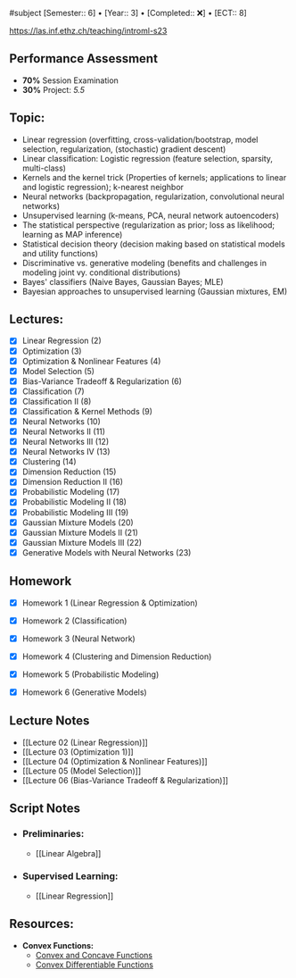 #subject 
[Semester:: 6]   •   [Year:: 3]   •   [Completed:: ❌]  •   [ECT:: 8]

https://las.inf.ethz.ch/teaching/introml-s23
## Performance Assessment
- **70%** Session Examination
- **30%** Project: *5.5*
## Topic:
- Linear regression (overfitting, cross-validation/bootstrap, model selection, regularization, (stochastic) gradient descent)
- Linear classification: Logistic regression (feature selection, sparsity, multi-class)
- Kernels and the kernel trick (Properties of kernels; applications to linear and logistic regression); k-nearest neighbor
- Neural networks (backpropagation, regularization, convolutional neural networks)
- Unsupervised learning (k-means, PCA, neural network autoencoders)
- The statistical perspective (regularization as prior; loss as likelihood; learning as MAP inference)
- Statistical decision theory (decision making based on statistical models and utility functions)
- Discriminative vs. generative modeling (benefits and challenges in modeling joint vy. conditional distributions)
- Bayes' classifiers (Naive Bayes, Gaussian Bayes; MLE)
- Bayesian approaches to unsupervised learning (Gaussian mixtures, EM)

## Lectures:
- [x] Linear Regression (2)
- [x] Optimization (3)
- [x] Optimization & Nonlinear Features (4)
- [x] Model Selection (5)
- [x] Bias-Variance Tradeoff & Regularization (6)
- [x] Classification (7)
- [x] Classification II (8)
- [x] Classification & Kernel Methods (9)
- [x] Neural Networks (10)
- [x] Neural Networks II (11)
- [x] Neural Networks III (12)
- [x] Neural Networks IV (13)
- [x] Clustering (14)
- [x] Dimension Reduction (15)
- [x] Dimension Reduction II (16)
- [x] Probabilistic Modeling (17)
- [x] Probabilistic Modeling II (18)
- [x] Probabilistic Modeling III (19)
- [x] Gaussian Mixture Models (20)
- [x] Gaussian Mixture Models II (21)
- [x] Gaussian Mixture Models III (22)
- [x] Generative Models with Neural Networks (23)

## Homework
- [x] Homework 1 (Linear Regression & Optimization)
- [x] Homework 2 (Classification)
- [x] Homework 3 (Neural Network)
- [x] Homework 4 (Clustering and Dimension Reduction)
- [x] Homework 5 (Probabilistic Modeling)
- [x] Homework 6 (Generative Models)


## Lecture Notes
- [[Lecture 02 (Linear Regression)]]
- [[Lecture 03 (Optimization 1)]]
- [[Lecture 04 (Optimization & Nonlinear Features)]]
- [[Lecture 05 (Model Selection)]]
- [[Lecture 06 (Bias-Variance Tradeoff & Regularization)]]

## Script Notes
- ### Preliminaries:
	- [[Linear Algebra]]
- ### Supervised Learning:
	- [[Linear Regression]]
## Resources:
- **Convex Functions:**
	- [Convex and Concave Functions](https://www.youtube.com/watch?v=nOFXLCCvtm0)
	- [Convex Differentiable Functions](https://www.youtube.com/watch?v=LZfP4DX3fLM)
